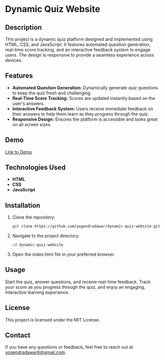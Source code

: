 # Dynamic Quiz Website

## Description
This project is a dynamic quiz platform designed and implemented using HTML, CSS, and JavaScript. It features automated question generation, real-time score tracking, and an interactive feedback system to engage users. The design is responsive to provide a seamless experience across devices.

## Features
- **Automated Question Generation:** Dynamically generate quiz questions to keep the quiz fresh and challenging.
- **Real-Time Score Tracking:** Scores are updated instantly based on the user's answers.
- **Interactive Feedback System:** Users receive immediate feedback on their answers to help them learn as they progress through the quiz.
- **Responsive Design:** Ensures the platform is accessible and looks great on all screen sizes.

## Demo
[Link to Demo](https://dynamic-quizs.netlify.app/)  
<!-- (Replace `#` with the actual link to your project's live demo.) -->

## Technologies Used
- **HTML**
- **CSS**
- **JavaScript**

## Installation

1. Clone the repository:
   ```bash
   git clone https://github.com/yogendradawar/dynamic-quiz-website.git


2. Navigate to the project directory:
    ```bash
    cd dynamic-quiz-website

3. Open the index.html file in your preferred browser.


## Usage
Start the quiz, answer questions, and receive real-time feedback. Track your score as you progress through the quiz, and enjoy an engaging, interactive learning experience.



## License
This project is licensed under the MIT License.

## Contact
If you have any questions or feedback, feel free to reach out at yogendradawar6@gmail.com.